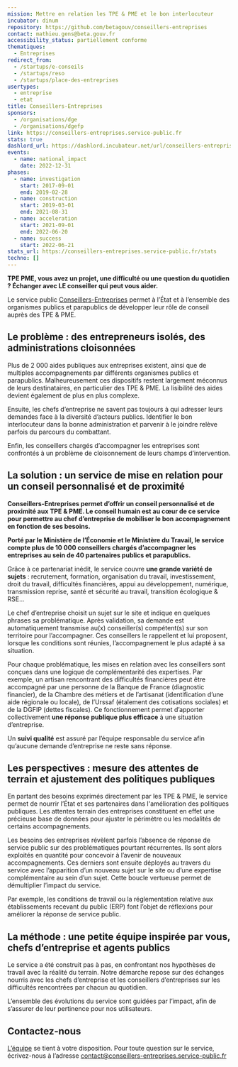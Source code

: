```yaml
---
mission: Mettre en relation les TPE & PME et le bon interlocuteur
incubator: dinum
repository: https://github.com/betagouv/conseillers-entreprises
contact: mathieu.gens@beta.gouv.fr
accessibility_status: partiellement conforme
thematiques:
  - Entreprises
redirect_from:
  - /startups/e-conseils
  - /startups/reso
  - /startups/place-des-entreprises
usertypes:
  - entreprise
  - etat
title: Conseillers-Entreprises
sponsors:
  - /organisations/dge
  - /organisations/dgefp
link: https://conseillers-entreprises.service-public.fr
stats: true
dashlord_url: https://dashlord.incubateur.net/url/conseillers-entreprises-service-public-fr/
events:
  - name: national_impact
    date: 2022-12-31
phases:
  - name: investigation
    start: 2017-09-01
    end: 2019-02-28
  - name: construction
    start: 2019-03-01
    end: 2021-08-31
  - name: acceleration
    start: 2021-09-01
    end: 2022-06-20
  - name: success
    start: 2022-06-21
stats_url: https://conseillers-entreprises.service-public.fr/stats
techno: []
---
```

**TPE PME, vous avez un projet, une difficulté ou une question du quotidien ? Échanger avec LE conseiller qui peut vous aider.**

Le service public [Conseillers-Entreprises](https://conseillers-entreprises.service-public.fr) permet à l’État et à l’ensemble des organismes publics et parapublics de développer leur rôle de conseil auprès des TPE & PME.

## Le problème : des entrepreneurs isolés, des administrations cloisonnées

Plus de 2 000 aides publiques aux entreprises existent, ainsi que de multiples accompagnements par différents organismes publics et parapublics. Malheureusement ces dispositifs restent largement méconnus de leurs destinataires, en particulier des TPE & PME. La lisibilité des aides devient également de plus en plus complexe.

Ensuite, les chefs d’entreprise ne savent pas toujours à qui adresser leurs demandes face à la diversité d’acteurs publics. Identifier le bon interlocuteur dans la bonne administration et parvenir à le joindre relève parfois du parcours du combattant. 

Enfin, les conseillers chargés d’accompagner les entreprises sont confrontés à un problème de cloisonnement de leurs champs d’intervention.

## La solution : un service de mise en relation pour un conseil personnalisé et de proximité

**Conseillers-Entreprises permet d’offrir un conseil personnalisé et de proximité aux TPE & PME. Le conseil humain est au cœur de ce service pour permettre au chef d’entreprise de mobiliser le bon accompagnement en fonction de ses besoins.**

**Porté par le Ministère de l’Économie et le Ministère du Travail, le service compte plus de 10 000 conseillers chargés d’accompagner les entreprises au sein de 40 partenaires publics et parapublics.**

Grâce à ce partenariat inédit, le service couvre **une grande variété de sujets** : recrutement, formation, organisation du travail, investissement, droit du travail, difficultés financières, appui au développement, numérique, transmission reprise, santé et sécurité au travail, transition écologique & RSE...

Le chef d’entreprise choisit un sujet sur le site et indique en quelques phrases sa problématique. Après validation, sa demande est automatiquement transmise au(x) conseiller(s) compétent(s) sur son territoire pour l’accompagner. Ces conseillers le rappellent et lui proposent, lorsque les conditions sont réunies, l’accompagnement le plus adapté à sa situation.

Pour chaque problématique, les mises en relation avec les conseillers sont conçues dans une logique de complémentarité des expertises. Par exemple, un artisan rencontrant des difficultés financières peut être accompagné par une personne de la Banque de France (diagnostic financier), de la Chambre des métiers et de l’artisanat (identification d’une aide régionale ou locale), de l’Urssaf (étalement des cotisations sociales) et de la DGFIP (dettes fiscales). Ce fonctionnement permet d’apporter collectivement **une réponse publique plus efficace** à une situation d’entreprise.

Un **suivi qualité** est assuré par l’équipe responsable du service afin qu’aucune demande d’entreprise ne reste sans réponse.

## Les perspectives : mesure des attentes de terrain et ajustement des politiques publiques

En partant des besoins exprimés directement par les TPE & PME, le service permet de nourrir l’État et ses partenaires dans l'amélioration des politiques publiques. Les attentes terrain des entreprises constituent en effet une précieuse base de données pour ajuster le périmètre ou les modalités de certains accompagnements. 

Les besoins des entreprises révèlent parfois l’absence de réponse de service public sur des problématiques pourtant récurrentes. Ils sont alors exploités en quantité pour concevoir à l’avenir de nouveaux accompagnements. Ces derniers sont ensuite déployés au travers du service avec l’apparition d’un nouveau sujet sur le site ou d’une expertise complémentaire au sein d’un sujet. Cette boucle vertueuse permet de démultiplier l’impact du service.

Par exemple, les conditions de travail ou la réglementation relative aux établissements recevant du public (ERP) font l’objet de réflexions pour améliorer la réponse de service public.



## La méthode : une petite équipe inspirée par vous, chefs d’entreprise et agents publics

Le service a été construit pas à pas, en confrontant nos hypothèses de travail avec la réalité du terrain. Notre démarche repose sur des échanges nourris avec les chefs d’entreprise et les conseillers d’entreprises sur les difficultés rencontrées par chacun au quotidien.

L’ensemble des évolutions du service sont guidées par l’impact, afin de s’assurer de leur pertinence pour nos utilisateurs.

## Contactez-nous

[L’équipe](https://conseillers-entreprises.service-public.fr/equipe) se tient à votre disposition. Pour toute question sur le service, écrivez-nous à l’adresse [contact@conseillers-entreprises.service-public.fr](mailto:contact@conseillers-entreprises.service-public.fr)